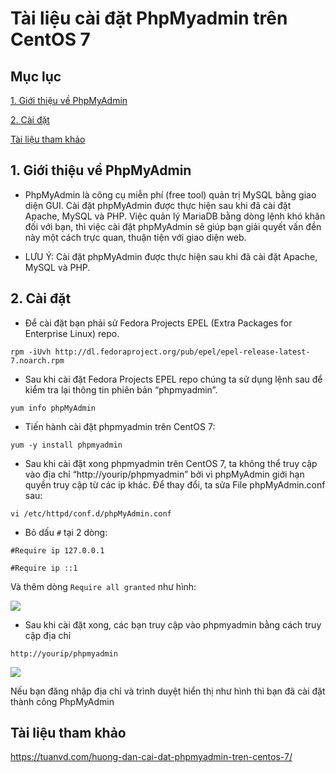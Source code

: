 # Tài liệu cài đặt PhpMyadmin trên CentOS 7

## Mục lục

[1. Giới thiệu về PhpMyAdmin](https://github.com/quanganh1996111/Linux-Tutorial/blob/master/Linux-Onjob-Trainning/Apache/install-phpmyadmin.md#1-gi%E1%BB%9Bi-thi%E1%BB%87u-v%E1%BB%81-phpmyadmin)

[2. Cài đặt](https://github.com/quanganh1996111/Linux-Tutorial/blob/master/Linux-Onjob-Trainning/Apache/install-phpmyadmin.md#2-c%C3%A0i-%C4%91%E1%BA%B7t)

[Tài liệu tham khảo](https://github.com/quanganh1996111/Linux-Tutorial/blob/master/Linux-Onjob-Trainning/Apache/install-phpmyadmin.md#t%C3%A0i-li%E1%BB%87u-tham-kh%E1%BA%A3o)

## 1. Giới thiệu về PhpMyAdmin

- PhpMyAdmin là công cụ miễn phí (free tool) quản trị MySQL bằng giao diện GUI. Cài đặt phpMyAdmin được thực hiện sau khi đã cài đặt Apache, MySQL và PHP. Việc quản lý MariaDB bằng dòng lệnh khó khăn đối với bạn, thì việc cài đặt phpMyAdmin sẽ giúp bạn giải quyết vấn đền này một cách trực quan, thuận tiện với giao diện web.

- LƯU Ý: Cài đặt phpMyAdmin được thực hiện sau khi đã cài đặt Apache, MySQL và PHP.

## 2. Cài đặt
 
- Để cài đặt bạn phải sử Fedora Projects EPEL (Extra Packages for Enterprise Linux) repo.

`rpm -iUvh http://dl.fedoraproject.org/pub/epel/epel-release-latest-7.noarch.rpm`

- Sau khi cài đặt Fedora Projects EPEL repo chúng ta sử dụng lệnh sau để kiểm tra lại thông tin phiên bản “phpmyadmin”.

`yum info phpMyAdmin`

- Tiến hành cài đặt phpmyadmin trên CentOS 7:

`yum -y install phpmyadmin`

- Sau khi cài đặt xong phpmyadmin trên CentOS 7, ta không thể truy cập vào địa chỉ “http://yourip/phpmyadmin” bởi vì phpMyAdmin giới hạn quyền truy cập từ các ip khác. Để thay đổi, ta sửa File phpMyAdmin.conf sau:

` vi /etc/httpd/conf.d/phpMyAdmin.conf `

- Bỏ dấu `#` tại 2 dòng:

`#Require ip 127.0.0.1`
        
`#Require ip ::1`
    
Và thêm dòng ` Require all granted ` như hình:

<img src="https://imgur.com/I5WbVTH.png">

- Sau khi cài đặt xong, các bạn truy cập vào phpmyadmin bằng cách truy cập địa chỉ
 
`http://yourip/phpmyadmin`

<img src="https://imgur.com/JrtGiMr.png">

Nếu bạn đăng nhập địa chỉ và trình duyệt hiển thị như hình thì bạn đã cài đặt thành công PhpMyAdmin

## Tài liệu tham khảo

https://tuanvd.com/huong-dan-cai-dat-phpmyadmin-tren-centos-7/